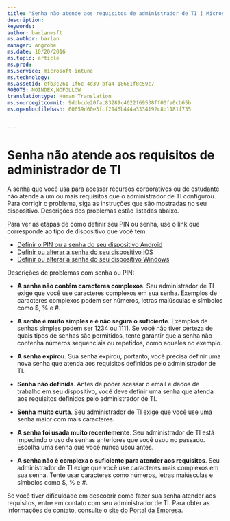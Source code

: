 ```yaml
---
title: "Senha não atende aos requisitos de administrador de TI | Microsoft Intune"
description: 
keywords: 
author: barlanmsft
ms.author: barlan
manager: angrobe
ms.date: 10/20/2016
ms.topic: article
ms.prod: 
ms.service: microsoft-intune
ms.technology: 
ms.assetid: efb3c261-1f6c-4d39-bfa4-18661f8c59c7
ROBOTS: NOINDEX,NOFOLLOW
translationtype: Human Translation
ms.sourcegitcommit: 9ddbcde20fac83289c4622f69538ff00fa0cb65b
ms.openlocfilehash: 60659d60e3fcf2146b444a3334192c8b1181f735


---
```


# <a name="password-does-not-meet-it-administrator-requirements"></a>Senha não atende aos requisitos de administrador de TI

A senha que você usa para acessar recursos corporativos ou de estudante não atende a um ou mais requisitos que o administrador de TI configurou. Para corrigir o problema, siga as instruções que são mostradas no seu dispositivo. Descrições dos problemas estão listadas abaixo.

Para ver as etapas de como definir seu PIN ou senha, use o link que corresponde ao tipo de dispositivo que você tem:

- [Definir o PIN ou a senha do seu dispositivo Android](set-your-pin-or-password-android.md)
- [Definir ou alterar a senha do seu dispositivo iOS](set-or-change-your-passcode-ios.md)
- [Definir ou alterar a senha do seu dispositivo Windows](set-or-change-your-password-windows.md)

Descrições de problemas com senha ou PIN:

- **A senha não contém caracteres complexos**. Seu administrador de TI exige que você use caracteres complexos em sua senha. Exemplos de caracteres complexos podem ser números, letras maiúsculas e símbolos como $, % e #.

- **A senha é muito simples e é não segura o suficiente**. Exemplos de senhas simples podem ser 1234 ou 1111. Se você não tiver certeza de quais tipos de senhas são permitidos, tente garantir que a senha não contenha números sequenciais ou repetidos, como aqueles no exemplo.

- **A senha expirou**. Sua senha expirou, portanto, você precisa definir uma nova senha que atenda aos requisitos definidos pelo administrador de TI.

- **Senha não definida**. Antes de poder acessar o email e dados de trabalho em seu dispositivo, você deve definir uma senha que atenda aos requisitos definidos pelo administrador de TI.

- **Senha muito curta**. Seu administrador de TI exige que você use uma senha maior com mais caracteres.

- **A senha foi usada muito recentemente**. Seu administrador de TI está impedindo o uso de senhas anteriores que você usou no passado. Escolha uma senha que você nunca usou antes.

- **A senha não é complexa o suficiente para atender aos requisitos**. Seu administrador de TI exige que você use caracteres mais complexos em sua senha. Tente usar caracteres como números, letras maiúsculas e símbolos como $, % e #.

Se você tiver dificuldade em descobrir como fazer sua senha atender aos requisitos, entre em contato com seu administrador de TI. Para obter as informações de contato, consulte o [site do Portal da Empresa](http://portal.manage.microsoft.com).



<!--HONumber=Nov16_HO1-->


